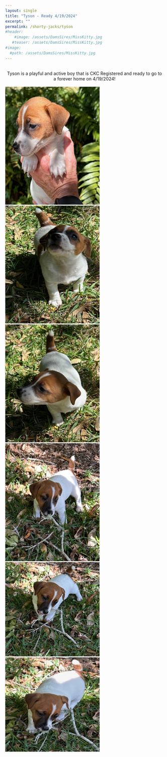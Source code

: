 ```yaml
---
layout: single
title: "Tyson - Ready 4/19/2024"
excerpt: ""
permalink: /shorty-jacks/tyson
#header: 
    #image: /assets/DamsSires/MissKitty.jpg
   #teaser: /assets/DamsSires/MissKitty.jpg
#image:
  #path: /assets/DamsSires/MissKitty.jpg
---
```

 <br>
 <center>Tyson is a playful and active boy that is CKC Registered and ready to go to a forever home on 4/19/2024!</center>
<br>
 <img src="/assets/Litter1/Tyson 1.jpg" alt="Ace1" style="width:300px;height:375px;">
 <img src="/assets/Litter1/Tyson 2.jpg" alt="Ace1" style="width:300px;height:375px;">
 <img src="/assets/Litter1/Tyson 4.jpg" alt="Ace1" style="width:300px;height:375px;">
 <img src="/assets/Litter1/Tyson 6.jpg" alt="Ace1" style="width:300px;height:375px;">
 <img src="/assets/Litter1/Tyson 7.jpg" alt="Ace1" style="width:300px;height:300px;">
 <img src="/assets/Litter1/Tyson 8.jpg" alt="Ace1" style="width:300px;height:300px;">
